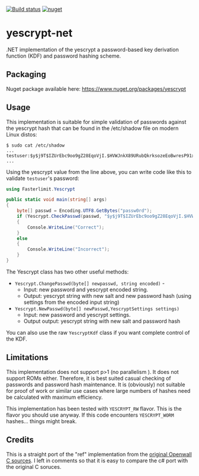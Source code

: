 [![Build status](https://ci.appveyor.com/api/projects/status/x0exhs1o9ejng5yi?svg=true)](https://ci.appveyor.com/project/petrsnm/yescrypt-net)
[![nuget](https://img.shields.io/nuget/v/yescrypt)](https://www.nuget.org/packages/yescrypt)

# yescrypt-net

.NET implementation of the yescrypt a password-based key derivation function (KDF) and password hashing scheme.

## Packaging

Nuget package available here: https://www.nuget.org/packages/yescrypt

## Usage

This implementation is suitable for simple validation of passwords against the yescrypt hash that can be found in the /etc/shadow file on modern Linux distos:

```
$ sudo cat /etc/shadow
...
testuser:$y$j9T$IZUrEbc9oo9gZ28EqoVjI.$HVWJnkX89URubQkrksozeEoBwresP91xRowRD4ynRE9:19389:0:99999:7:::
...
```

Using the yescrypt value from the line above, you can write code like this to validate `testuser`'s password:

``` c#
using Fasterlimit.Yescrypt

public static void main(string[] args)
{
    byte[] passwd = Encoding.UTF8.GetBytes("passw0rd");
    if (Yescrypt.CheckPasswd(passwd, "$y$j9T$IZUrEbc9oo9gZ28EqoVjI.$HVWJnkX89URubQkrksozeEoBwresP91xRowRD4ynRE9"))
    {
        Console.WriteLine("Correct");
    }
    else
    {
        Console.WriteLine("Incorrect");
    }
}
```

The Yescrypt class has two other useful methods:

* `Yescrypt.ChangePasswd(byte[] newpasswd, string encoded)` -
    * Input: new password and yescrypt encoded string.
    * Output: yescrypt string with new salt and new password hash (using settings from the encoded input string)
* `Yescrypt.NewPasswd(byte[] newPasswd,YescryptSettings settings)`
    * Input: new password and yescrypt settings.
    * Output output: yescrypt string with new salt and password hash

You can also use the raw `YescryptKdf` class if you want complete control of the KDF.

## Limitations

This implementation does not support p>1 (no parallelism ). It does not support ROMs either. Therefore, it is best suited casual checking of passwords and password hash maintenance.  It is (obviously) not suitable for proof of work or similar use cases where large numbers of hashes need be calculated with maximum efficiency.

This implementation has been tested with `YESCRYPT_RW` flavor.  This is the flavor you should use anyway.  If this code encounters `YESCRYPT_WORM` hashes... things might break.

## Credits
This is a straight port of the "ref" implementation from the [original Openwall C sources](https://github.com/openwall/yescrypt).  I  left in comments so that it is easy to compare the c# port with the original C soruces.

